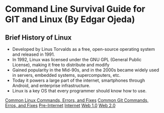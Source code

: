 # Command Line Survival Guide for GIT and Linux (By Edgar Ojeda)

## Brief History of Linux
* Developed by Linus Torvalds as a free, open-source operating system and released in 1991.
* In 1992, Linux was licensed under the GNU GPL (General Public License), making it free to distribute and modify
* Gained popularity in the Mid-90s, and in the 2000s became widely used in servers, embedded systems, supercomputers, etc.
* Today it powers a large part of the internet, smartphones through Android, and enterprise infrastructure.
* Linux is a key OS that every programmer should know how to use.

[Common Linux Commands, Errors, and Fixes](linux.md)
[Common Git Commands, Erros, and Fixes](git.md)
[Pre-Internet](preinternet.html)
[Internet](internet.html)
[Web 1.0](web1.html)
[Web 2.0](web2.html)